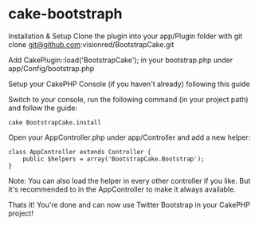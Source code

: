 cake-bootstraph
===============
Installation & Setup
Clone the plugin into your app/Plugin folder with git clone git@github.com:visionred/BootstrapCake.git

Add CakePlugin::load('BootstrapCake'); in your bootstrap.php under app/Config/bootstrap.php

Setup your CakePHP Console (if you haven't already) following this guide

Switch to your console, run the following command (in your project path) and follow the guide:

    cake BootstrapCake.install 
Open your AppController.php under app/Controller and add a new helper:

    class AppController extends Controller {
        public $helpers = array('BootstrapCake.Bootstrap'); 
    }
Note: You can also load the helper in every other controller if you like. But it's recommended to in the AppController to make it always available.

Thats it! You're done and can now use Twitter Bootstrap in your CakePHP project!
